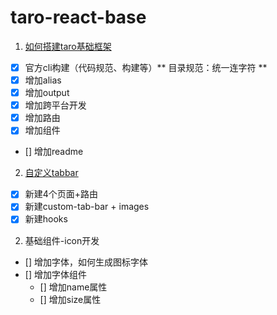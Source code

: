 # taro-react-base

1. [如何搭建taro基础框架](./docs/%E5%A6%82%E4%BD%95%E6%90%AD%E5%BB%BAtaro%E5%9F%BA%E7%A1%80%E6%A1%86%E6%9E%B6.md)
- [x] 官方cli构建（代码规范、构建等）** 目录规范：统一连字符 **
- [x] 增加alias
- [x] 增加output
- [x] 增加跨平台开发
- [x] 增加路由
- [x] 增加组件
- [] 增加readme

2. [自定义tabbar](./docs/%E8%87%AA%E5%AE%9A%E4%B9%89tabbar.md)
- [x] 新建4个页面+路由
- [x] 新建custom-tab-bar + images
- [x] 新建hooks

2. 基础组件-icon开发
- [] 增加字体，如何生成图标字体
- [] 增加字体组件
  - [] 增加name属性
  - [] 增加size属性

